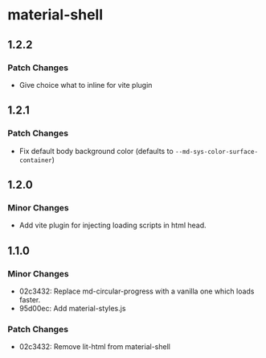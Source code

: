 # material-shell

## 1.2.2

### Patch Changes

- Give choice what to inline for vite plugin

## 1.2.1

### Patch Changes

- Fix default body background color (defaults to `--md-sys-color-surface-container`)

## 1.2.0

### Minor Changes

- Add vite plugin for injecting loading scripts in html head.

## 1.1.0

### Minor Changes

- 02c3432: Replace md-circular-progress with a vanilla one which loads faster.
- 95d00ec: Add material-styles.js

### Patch Changes

- 02c3432: Remove lit-html from material-shell
